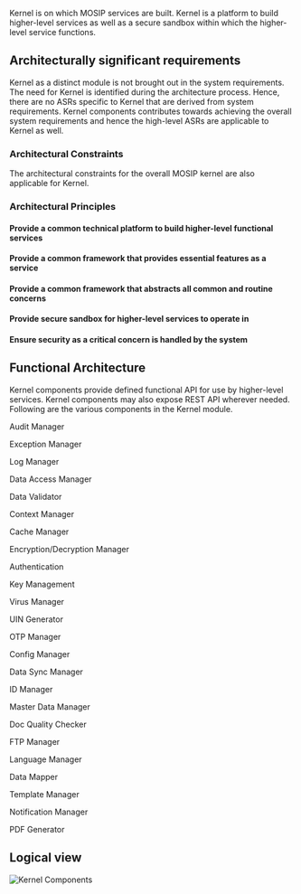 Kernel is on which MOSIP services are built. Kernel is a platform to build higher-level services as well as a secure sandbox within which the higher-level service functions. 

## Architecturally significant requirements
Kernel as a distinct module is not brought out in the system requirements. The need for Kernel is identified during the architecture process. Hence, there are no ASRs specific to Kernel that are derived from system requirements. Kernel components contributes towards achieving the overall system requirements and hence the high-level ASRs are applicable to Kernel as well.

### Architectural Constraints
The architectural constraints for the overall MOSIP kernel are also applicable for Kernel.

### Architectural Principles
#### Provide a common technical platform to build higher-level functional services
#### Provide a common framework that provides essential features as a service
#### Provide a common framework that abstracts all common and routine concerns
#### Provide secure sandbox for higher-level services to operate in
#### Ensure security as a critical concern is handled by the system

## Functional Architecture
Kernel components provide defined functional API for use by higher-level services. Kernel components may also expose REST API wherever needed. Following are the various components in the Kernel module. 

Audit Manager

Exception Manager

Log Manager

Data Access Manager

Data Validator

Context Manager

Cache Manager

Encryption/Decryption Manager

Authentication

Key Management

Virus Manager

UIN Generator

OTP Manager

Config Manager

Data Sync Manager

ID Manager

Master Data Manager

Doc Quality Checker

FTP Manager

Language Manager

Data Mapper

Template Manager

Notification Manager

PDF Generator

## Logical view
![Kernel Components](https://github.com/mosip/mosip/blob/DEV/design/_images/Kernel_logical_diagram.jpg?raw=true)